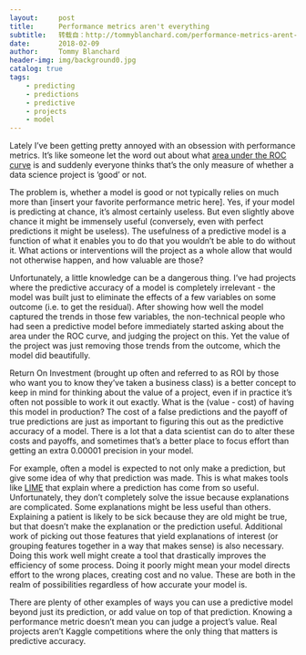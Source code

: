 ```yaml
---
layout:     post
title:      Performance metrics aren't everything
subtitle:   转载自：http://tommyblanchard.com/performance-metrics-arent-everything
date:       2018-02-09
author:     Tommy Blanchard
header-img: img/background0.jpg
catalog: true
tags:
    - predicting
    - predictions
    - predictive
    - projects
    - model
---
```


Lately I’ve been getting pretty annoyed with an obsession with performance metrics. It’s like someone let the word out about what [area under the ROC curve](http://gim.unmc.edu/dxtests/roc3.htm) is and suddenly everyone thinks that’s the only measure of whether a data science project is ‘good’ or not.

The problem is, whether a model is good or not typically relies on much more than [insert your favorite performance metric here]. Yes, if your model is predicting at chance, it’s almost certainly useless. But even slightly above chance it might be immensely useful (conversely, even with perfect predictions it might be useless). The usefulness of a predictive model is a function of what it enables you to do that you wouldn’t be able to do without it. What actions or interventions will the project as a whole allow that would not otherwise happen, and how valuable are those?

Unfortunately, a little knowledge can be a dangerous thing. I’ve had projects where the predictive accuracy of a model is completely irrelevant - the model was built just to eliminate the effects of a few variables on some outcome (i.e. to get the residual). After showing how well the model captured the trends in those few variables, the non-technical people who had seen a predictive model before immediately started asking about the area under the ROC curve, and judging the project on this. Yet the value of the project was just removing those trends from the outcome, which the model did beautifully.

Return On Investment (brought up often and referred to as ROI by those who want you to know they’ve taken a business class) is a better concept to keep in mind for thinking about the value of a project, even if in practice it’s often not possible to work it out exactly. What is the (value - cost) of having this model in production? The cost of a false predictions and the payoff of true predictions are just as important to figuring this out as the predictive accuracy of a model. There is a lot that a data scientist can do to alter these costs and payoffs, and sometimes that’s a better place to focus effort than getting an extra 0.00001 precision in your model.

For example, often a model is expected to not only make a prediction, but give some idea of why that prediction was made. This is what makes tools like [LIME](https://github.com/marcotcr/lime) that explain where a prediction has come from so useful. Unfortunately, they don’t completely solve the issue because explanations are complicated. Some explanations might be less useful than others. Explaining a patient is likely to be sick because they are old might be true, but that doesn’t make the explanation or the prediction useful. Additional work of picking out those features that yield explanations of interest (or grouping features together in a way that makes sense) is also necessary. Doing this work well might create a tool that drastically improves the efficiency of some process. Doing it poorly might mean your model directs effort to the wrong places, creating cost and no value. These are both in the realm of possibilities regardless of how accurate your model is.

There are plenty of other examples of ways you can use a predictive model beyond just its prediction, or add value on top of that prediction. Knowing a performance metric doesn’t mean you can judge a project’s value. Real projects aren’t Kaggle competitions where the only thing that matters is predictive accuracy.
